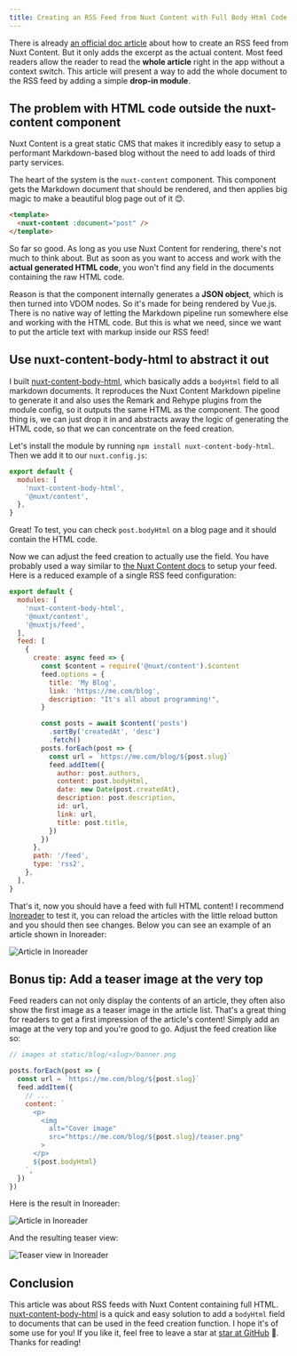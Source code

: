 ```yaml
---
title: Creating an RSS Feed from Nuxt Content with Full Body Html Code
---
```


There is already [an official doc article](https://content.nuxtjs.org/integrations/#nuxtjsfeed) about how to create an RSS feed from Nuxt Content. But it only adds the excerpt as the actual content. Most feed readers allow the reader to read the **whole article** right in the app without a context switch. This article will present a way to add the whole document to the RSS feed by adding a simple **drop-in module**.

<!--more-->

## The problem with HTML code outside the nuxt-content component

Nuxt Content is a great static CMS that makes it incredibly easy to setup a performant Markdown-based blog without the need to add loads of third party services.

The heart of the system is the `nuxt-content` component. This component gets the Markdown document that should be rendered, and then applies big magic to make a beautiful blog page out of it 😊.

```html
<template>
  <nuxt-content :document="post" />
</template>
```

So far so good. As long as you use Nuxt Content for rendering, there's not much to think about. But as soon as you want to access and work with the **actual generated HTML code**, you won't find any field in the documents containing the raw HTML code.

Reason is that the component internally generates a **JSON object**, which is then turned into VDOM nodes. So it's made for being rendered by Vue.js. There is no native way of letting the Markdown pipeline run somewhere else and working with the HTML code. But this is what we need, since we want to put the article text with markup inside our RSS feed!

## Use nuxt-content-body-html to abstract it out

I built [nuxt-content-body-html](https://github.com/dword-design/nuxt-content-body-html), which basically adds a `bodyHtml` field to all markdown documents. It reproduces the Nuxt Content Markdown pipeline to generate it and also uses the Remark and Rehype plugins from the module config, so it outputs the same HTML as the component. The good thing is, we can just drop it in and abstracts away the logic of generating the HTML code, so that we can concentrate on the feed creation.

Let's install the module by running `npm install nuxt-content-body-html`. Then we add it to our `nuxt.config.js`:

```js
export default {
  modules: [
    'nuxt-content-body-html',
    '@nuxt/content',
  },
}
```

Great! To test, you can check `post.bodyHtml` on a blog page and it should contain the HTML code.

Now we can adjust the feed creation to actually use the field. You have probably used a way similar to [the Nuxt Content docs](https://content.nuxtjs.org/integrations/#nuxtjsfeed) to setup your feed. Here is a reduced example of a single RSS feed configuration:

```js
export default {
  modules: [
    'nuxt-content-body-html',
    '@nuxt/content',
    '@nuxtjs/feed',
  ],
  feed: [
    {
      create: async feed => {
        const $content = require('@nuxt/content').$content
        feed.options = {
          title: 'My Blog',
          link: 'https://me.com/blog',
          description: "It's all about programming!",
        }

        const posts = await $content('posts')
          .sortBy('createdAt', 'desc')
          .fetch()
        posts.forEach(post => {
          const url = `https://me.com/blog/${post.slug}`
          feed.addItem({
            author: post.authors,
            content: post.bodyHtml,
            date: new Date(post.createdAt),
            description: post.description,
            id: url,
            link: url,
            title: post.title,
          })
        })
      },
      path: '/feed',
      type: 'rss2',
    },
  ],
}
```

That's it, now you should have a feed with full HTML content! I recommend [Inoreader](https://inoreader.com) to test it, you can reload the articles with the little reload button and you should then see changes. Below you can see an example of an article shown in Inoreader:

![Article in Inoreader](/blog/creating-an-rss-feed-from-nuxt-content-with-full-body-html-code/post.jpg)

## Bonus tip: Add a teaser image at the very top

Feed readers can not only display the contents of an article, they often also show the first image as a teaser image in the article list. That's a great thing for readers to get a first impression of the article's content! Simply add an image at the very top and you're good to go. Adjust the feed creation like so:

```js
// images at static/blog/<slug>/banner.png

posts.forEach(post => {
  const url = `https://me.com/blog/${post.slug}`
  feed.addItem({
    // ...
    content: `
      <p>
        <img
          alt="Cover image"
          src="https://me.com/blog/${post.slug}/teaser.png"
        >
      </p>
      ${post.bodyHtml}
    `,
  })
})
```

Here is the result in Inoreader:

![Article in Inoreader](/blog/creating-an-rss-feed-from-nuxt-content-with-full-body-html-code/post-with-image.jpg)

And the resulting teaser view:

![Teaser view in Inoreader](/blog/creating-an-rss-feed-from-nuxt-content-with-full-body-html-code/teaser-view.jpg)

## Conclusion

This article was about RSS feeds with Nuxt Content containing full HTML. [nuxt-content-body-html](https://github.com/dword-design/nuxt-content-body-html) is a quick and easy solution to add a `bodyHtml` field to documents that can be used in the feed creation function. I hope it's of some use for you! If you like it, feel free to leave a star at [star at GitHub](https://github.com/dword-design/nuxt-content-body-html) 🌟. Thanks for reading!
